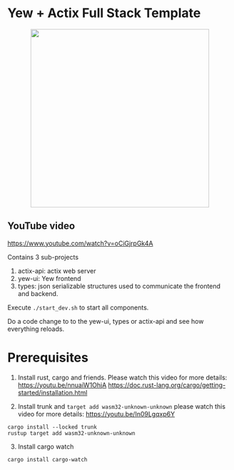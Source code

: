 # Yew  + Actix Full Stack Template
<p align="center">
  <img src="https://user-images.githubusercontent.com/1176339/177201719-cd387dae-fdd0-4237-90ec-f140fcfcb49c.png" width="400"/>
</p>

## YouTube video
https://www.youtube.com/watch?v=oCiGjrpGk4A


Contains 3 sub-projects

1. actix-api: actix web server
2. yew-ui: Yew frontend
3. types: json serializable structures used to communicate the frontend and backend.

Execute `./start_dev.sh` to start all components.

Do a code change to to the yew-ui, types or actix-api and see how everything reloads.

# Prerequisites

1. Install rust, cargo and friends. Please watch this video for more details: https://youtu.be/nnuaiW1OhjA
https://doc.rust-lang.org/cargo/getting-started/installation.html

2. Install trunk and `target add wasm32-unknown-unknown` please watch this video for more details: https://youtu.be/In09Lgqxp6Y
```
cargo install --locked trunk
rustup target add wasm32-unknown-unknown
```

3. Install cargo watch 
```
cargo install cargo-watch
```
